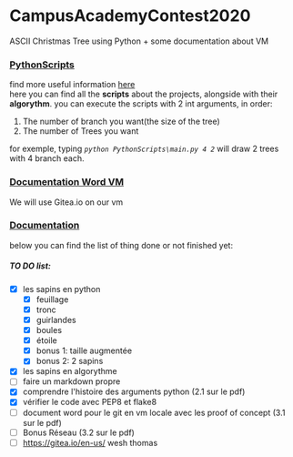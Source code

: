 # CampusAcademyContest2020
ASCII Christmas Tree using Python + some documentation about VM

### [PythonScripts](https://github.com/Craybloge/CampusAcademyContest2020/tree/main/PythonScripts)
find more useful information [here](https://github.com/Craybloge/CampusAcademyContest2020/blob/main/PythonScripts/README_main.md)  
here you can find all the **scripts** about the projects, alongside with their **algorythm**.
you can execute the  scripts with 2 int arguments, in order:
1. The number of branch you want(the size of the tree)
2. The number of Trees you want

for exemple, typing
*`python PythonScripts\main.py 4 2`*
will draw 2 trees with 4 branch each.

### [Documentation Word VM](https://github.com/Craybloge/CampusAcademyContest2020/tree/main/Documentation%20Word%20VM)
We will use Gitea.io on our vm

### [Documentation](https://github.com/Craybloge/CampusAcademyContest2020/tree/main/Documentation)

below you can find the list of thing done or not finished yet:
##### TO DO list:
- [x] les sapins en python
  - [x] feuillage
  - [x] tronc
  - [x] guirlandes
  - [x] boules
  - [x] étoile
  - [x] bonus 1: taille augmentée
  - [X] bonus 2: 2 sapins
- [X] les sapins en algorythme
- [ ] faire un markdown propre
- [x] comprendre l'histoire des arguments python (2.1 sur le pdf)
- [x] vérifier le code avec PEP8 et flake8
- [ ] document word pour le git en vm locale avec les proof of concept (3.1 sur le pdf)
- [ ] Bonus Réseau (3.2 sur le pdf)
- [ ] https://gitea.io/en-us/ wesh thomas